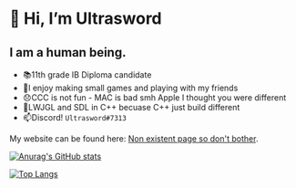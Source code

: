 # 👋 Hi, I’m Ultrasword
## I am a human being.

- 📚11th grade IB Diploma candidate
- 👀I enjoy making small games and playing with my friends
- 😞CCC is not fun - MAC is bad smh Apple I thought you were different
- 🌱LWJGL and SDL in C++ becuase C++ just build different
- 📫Discord! `Ultrasword#7313`

My website can be found here: [Non existent page so don't bother](https://google.com).

<!--- git repo https://github.com/anuraghazra/github-readme-stats --->
[![Anurag's GitHub stats](https://github-readme-stats.vercel.app/api?username=Ultrasword)](https://github.com/anuraghazra/github-readme-stats)

[![Top Langs](https://github-readme-stats.vercel.app/api/top-langs/?username=Ultrasword)](https://github.com/anuraghazra/github-readme-stats)


<!---
Ultrasword/Ultrasword is a ✨ special ✨ repository because its `README.md` (this file) appears on your GitHub profile.
You can click the Preview link to take a look at your changes.
--->

